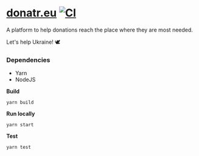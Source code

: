 # [donatr.eu](https://donatr.eu) [![CI](https://github.com/Koeroesi86/donatr/actions/workflows/ci.yml/badge.svg)](https://github.com/Koeroesi86/donatr/actions/workflows/ci.yml)

A platform to help donations reach the place where they are most needed.

Let's help Ukraine! 🕊

### Dependencies
* Yarn
* NodeJS

**Build**
```shell script
yarn build
```

**Run locally**
```shell script
yarn start
```

**Test**
```shell script
yarn test
```